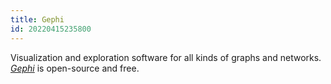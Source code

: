 ```yaml
---
title: Gephi
id: 20220415235800
---
```


Visualization and exploration software for all kinds of graphs and networks. [*Gephi*](https://gephi.org/) is open-source and free.

